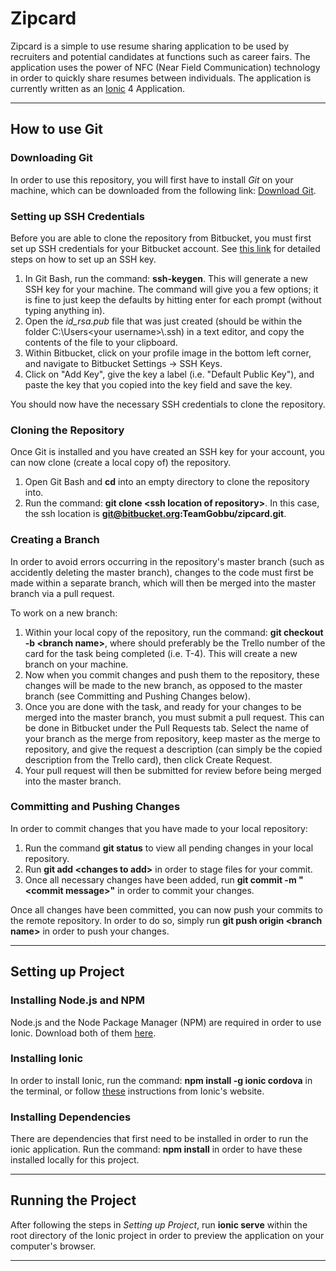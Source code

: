 # Zipcard

Zipcard is a simple to use resume sharing application to be used by recruiters and potential candidates at functions such as career fairs. The application uses the power of NFC (Near Field Communication) technology in order to quickly share resumes between individuals. The application is currently written as an [Ionic](https://ionicframework.com/) 4 Application.

---

## How to use Git

### Downloading Git

In order to use this repository, you will first have to install *Git* on your machine, which can be downloaded from the following link: [Download Git](https://git-scm.com/downloads). 

### Setting up SSH Credentials

Before you are able to clone the repository from Bitbucket, you must first set up SSH credentials for your Bitbucket account. See [this link](https://confluence.atlassian.com/bitbucket/set-up-an-ssh-key-728138079.html) for detailed steps on how to set up an SSH key.

1. In Git Bash, run the command: **ssh-keygen**. This will generate a new SSH key for your machine. The command will give you a few options; it is fine to just keep the defaults by hitting enter for each prompt (without typing anything in).
2. Open the *id_rsa.pub* file that was just created (should be within the folder C:\Users\<your username>\\.ssh) in a text editor, and copy the contents of the file to your clipboard.
3. Within Bitbucket, click on your profile image in the bottom left corner, and navigate to Bitbucket Settings -> SSH Keys.
4. Click on "Add Key", give the key a label (i.e. "Default Public Key"), and paste the key that you copied into the key field and save the key. 

You should now have the necessary SSH credentials to clone the repository.

### Cloning the Repository

Once Git is installed and you have created an SSH key for your account, you can now clone (create a local copy of) the repository.

1. Open Git Bash and **cd** into an empty directory to clone the repository into. 
2. Run the command: **git clone <ssh location of repository\>**. In this case, the ssh location is **git@bitbucket.org:TeamGobbu/zipcard.git**.

### Creating a Branch

In order to avoid errors occurring in the repository's master branch (such as accidently deleting the master branch), changes to the code must first be made within a separate branch, which will then be merged into the master branch via a pull request.

To work on a new branch:

1. Within your local copy of the repository, run the command: **git checkout -b <branch name\>**, where <branch name> should preferably be the Trello number of the card for the task being completed (i.e. T-4). This will create a new branch on your machine.
2. Now when you commit changes and push them to the repository, these changes will be made to the new branch, as opposed to the master branch (see Committing and Pushing Changes below).
3. Once you are done with the task, and ready for your changes to be merged into the master branch, you must submit a pull request. This can be done in Bitbucket under the Pull Requests tab. Select the name of your branch as the merge from repository, keep master as the merge to repository, and give the request a description (can simply be the copied description from the Trello card), then click Create Request.
4. Your pull request will then be submitted for review before being merged into the master branch.

### Committing and Pushing Changes

In order to commit changes that you have made to your local repository:

1. Run the command **git status** to view all pending changes in your local repository.
2. Run **git add <changes to add\>** in order to stage files for your commit.
3. Once all necessary changes have been added, run **git commit -m "<commit message\>"** in order to commit your changes.

Once all changes have been committed, you can now push your commits to the remote repository. In order to do so, simply run **git push origin <branch name\>** in order to push your changes.

---

## Setting up Project

### Installing Node.js and NPM

Node.js and the Node Package Manager (NPM) are required in order to use Ionic. Download both of them [here](https://www.npmjs.com/get-npm).

### Installing Ionic

In order to install Ionic, run the command: **npm install -g ionic cordova** in the terminal, or follow [these](https://ionicframework.com/docs/intro/installation/) instructions from Ionic's website.

### Installing Dependencies

There are dependencies that first need to be installed in order to run the ionic application. Run the command: **npm install** in order to have these installed locally for this project.

---

## Running the Project

After following the steps in *Setting up Project*, run **ionic serve** within the root directory of the Ionic project in order to preview the application on your computer's browser.

---